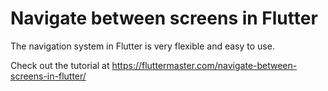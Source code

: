 # Navigate between screens in Flutter

The navigation system in Flutter is very flexible and easy to use.

Check out the tutorial at https://fluttermaster.com/navigate-between-screens-in-flutter/